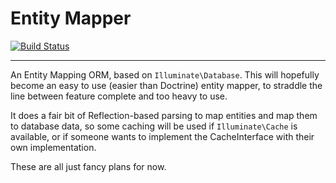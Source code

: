 Entity Mapper
=============

[![Build Status](https://travis-ci.org/fideloper/entity-mapper.svg?branch=master)](https://travis-ci.org/fideloper/entity-mapper)

<!--
[![License](https://poser.pugx.org/fideloper/entity-manager/license.png)](https://packagist.org/packages/fideloper/entity-mapper)
-->

---

An Entity Mapping ORM, based on `Illuminate\Database`. This will hopefully become an easy to use (easier than Doctrine)
entity mapper, to straddle the line between feature complete and too heavy to use.

It does a fair bit of Reflection-based parsing to map entities and map them to database data, so some caching will be
used if `Illuminate\Cache` is available, or if someone wants to implement the CacheInterface with their own implementation.

These are all just fancy plans for now.
